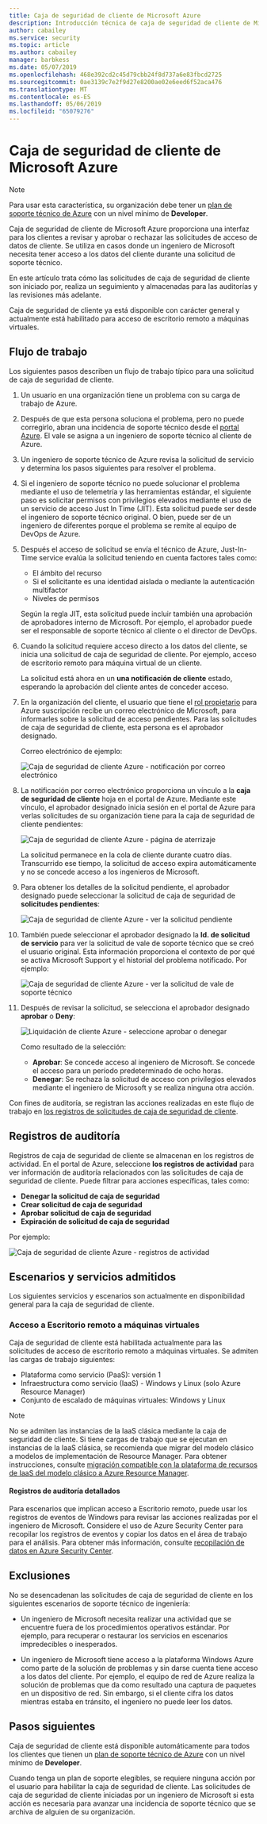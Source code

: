 ```yaml
---
title: Caja de seguridad de cliente de Microsoft Azure
description: Introducción técnica de caja de seguridad de cliente de Microsoft Azure, que proporciona control sobre el acceso de proveedor en la nube cuando Microsoft necesite tener acceso a los datos del cliente.
author: cabailey
ms.service: security
ms.topic: article
ms.author: cabailey
manager: barbkess
ms.date: 05/07/2019
ms.openlocfilehash: 468e392cd2c45d79cbb24f8d737a6e83fbcd2725
ms.sourcegitcommit: 0ae3139c7e2f9d27e8200ae02e6eed6f52aca476
ms.translationtype: MT
ms.contentlocale: es-ES
ms.lasthandoff: 05/06/2019
ms.locfileid: "65079276"
---
```

# <a name="customer-lockbox-for-microsoft-azure"></a>Caja de seguridad de cliente de Microsoft Azure

> [!NOTE]
> Para usar esta característica, su organización debe tener un [plan de soporte técnico de Azure](https://azure.microsoft.com/support/plans/) con un nivel mínimo de **Developer**.

Caja de seguridad de cliente de Microsoft Azure proporciona una interfaz para los clientes a revisar y aprobar o rechazar las solicitudes de acceso de datos de cliente. Se utiliza en casos donde un ingeniero de Microsoft necesita tener acceso a los datos del cliente durante una solicitud de soporte técnico.

En este artículo trata cómo las solicitudes de caja de seguridad de cliente son iniciado por, realiza un seguimiento y almacenadas para las auditorías y las revisiones más adelante.

Caja de seguridad de cliente ya está disponible con carácter general y actualmente está habilitado para acceso de escritorio remoto a máquinas virtuales.

## <a name="workflow"></a>Flujo de trabajo

Los siguientes pasos describen un flujo de trabajo típico para una solicitud de caja de seguridad de cliente.

1. Un usuario en una organización tiene un problema con su carga de trabajo de Azure.

2. Después de que esta persona soluciona el problema, pero no puede corregirlo, abran una incidencia de soporte técnico desde el [portal Azure](https://ms.portal.azure.com/signin/index/?feature.settingsportalinstance=mpac). El vale se asigna a un ingeniero de soporte técnico al cliente de Azure.

3. Un ingeniero de soporte técnico de Azure revisa la solicitud de servicio y determina los pasos siguientes para resolver el problema.

4. Si el ingeniero de soporte técnico no puede solucionar el problema mediante el uso de telemetría y las herramientas estándar, el siguiente paso es solicitar permisos con privilegios elevados mediante el uso de un servicio de acceso Just In Time (JIT). Esta solicitud puede ser desde el ingeniero de soporte técnico original. O bien, puede ser de un ingeniero de diferentes porque el problema se remite al equipo de DevOps de Azure.

5. Después el acceso de solicitud se envía el técnico de Azure, Just-In-Time service evalúa la solicitud teniendo en cuenta factores tales como:
    - El ámbito del recurso
    - Si el solicitante es una identidad aislada o mediante la autenticación multifactor
    - Niveles de permisos
    
    Según la regla JIT, esta solicitud puede incluir también una aprobación de aprobadores interno de Microsoft. Por ejemplo, el aprobador puede ser el responsable de soporte técnico al cliente o el director de DevOps.

6. Cuando la solicitud requiere acceso directo a los datos del cliente, se inicia una solicitud de caja de seguridad de cliente. Por ejemplo, acceso de escritorio remoto para máquina virtual de un cliente.
    
    La solicitud está ahora en un **una notificación de cliente** estado, esperando la aprobación del cliente antes de conceder acceso.

7. En la organización del cliente, el usuario que tiene el [rol propietario](../role-based-access-control/rbac-and-directory-admin-roles.md#azure-rbac-roles) para Azure suscripción recibe un correo electrónico de Microsoft, para informarles sobre la solicitud de acceso pendientes. Para las solicitudes de caja de seguridad de cliente, esta persona es el aprobador designado.
    
    Correo electrónico de ejemplo:
    
    ![Caja de seguridad de cliente Azure - notificación por correo electrónico](./media/azure-customer-lockbox/customer-lockbox-email-notification.png)

8. La notificación por correo electrónico proporciona un vínculo a la **caja de seguridad de cliente** hoja en el portal de Azure. Mediante este vínculo, el aprobador designado inicia sesión en el portal de Azure para verlas solicitudes de su organización tiene para la caja de seguridad de cliente pendientes:
    
    ![Caja de seguridad de cliente Azure - página de aterrizaje](./media/azure-customer-lockbox/customer-lockbox-landing-page.png)
    
   La solicitud permanece en la cola de cliente durante cuatro días. Transcurrido ese tiempo, la solicitud de acceso expira automáticamente y no se concede acceso a los ingenieros de Microsoft.

9. Para obtener los detalles de la solicitud pendiente, el aprobador designado puede seleccionar la solicitud de caja de seguridad de **solicitudes pendientes**:
    
    ![Caja de seguridad de cliente Azure - ver la solicitud pendiente](./media/azure-customer-lockbox/customer-lockbox-pending-requests.png)

10. También puede seleccionar el aprobador designado la **Id. de solicitud de servicio** para ver la solicitud de vale de soporte técnico que se creó el usuario original. Esta información proporciona el contexto de por qué se activa Microsoft Support y el historial del problema notificado. Por ejemplo: 
    
    ![Caja de seguridad de cliente Azure - ver la solicitud de vale de soporte técnico](./media/azure-customer-lockbox/customer-lockbox-support-ticket.png)

11. Después de revisar la solicitud, se selecciona el aprobador designado **aprobar** o **Deny**:
    
    ![Liquidación de cliente Azure - seleccione aprobar o denegar](./media/azure-customer-lockbox/customer-lockbox-approval.png)
    
    Como resultado de la selección:
    - **Aprobar**:  Se concede acceso al ingeniero de Microsoft. Se concede el acceso para un período predeterminado de ocho horas.
    - **Denegar**: Se rechaza la solicitud de acceso con privilegios elevados mediante el ingeniero de Microsoft y se realiza ninguna otra acción.

Con fines de auditoría, se registran las acciones realizadas en este flujo de trabajo en [los registros de solicitudes de caja de seguridad de cliente](#auditing-logs).

## <a name="auditing-logs"></a>Registros de auditoría

Registros de caja de seguridad de cliente se almacenan en los registros de actividad. En el portal de Azure, seleccione **los registros de actividad** para ver información de auditoría relacionados con las solicitudes de caja de seguridad de cliente. Puede filtrar para acciones específicas, tales como:
- **Denegar la solicitud de caja de seguridad**
- **Crear solicitud de caja de seguridad**
- **Aprobar solicitud de caja de seguridad**
- **Expiración de solicitud de caja de seguridad**

Por ejemplo:

![Caja de seguridad de cliente Azure - registros de actividad](./media/azure-customer-lockbox/customer-lockbox-activitylogs.png)

## <a name="supported-services-and-scenarios"></a>Escenarios y servicios admitidos

Los siguientes servicios y escenarios son actualmente en disponibilidad general para la caja de seguridad de cliente.

### <a name="remote-desktop-access-to-virtual-machines"></a>Acceso a Escritorio remoto a máquinas virtuales

Caja de seguridad de cliente está habilitada actualmente para las solicitudes de acceso de escritorio remoto a máquinas virtuales. Se admiten las cargas de trabajo siguientes:
- Plataforma como servicio (PaaS): versión 1
- Infraestructura como servicio (IaaS) - Windows y Linux (solo Azure Resource Manager)
- Conjunto de escalado de máquinas virtuales: Windows y Linux

> [!NOTE]
> No se admiten las instancias de la IaaS clásica mediante la caja de seguridad de cliente. Si tiene cargas de trabajo que se ejecutan en instancias de la IaaS clásica, se recomienda que migrar del modelo clásico a modelos de implementación de Resource Manager. Para obtener instrucciones, consulte [migración compatible con la plataforma de recursos de IaaS del modelo clásico a Azure Resource Manager](../virtual-machines/windows/migration-classic-resource-manager-overview.md).

#### <a name="detailed-audit-logs"></a>Registros de auditoría detallados

Para escenarios que implican acceso a Escritorio remoto, puede usar los registros de eventos de Windows para revisar las acciones realizadas por el ingeniero de Microsoft. Considere el uso de Azure Security Center para recopilar los registros de eventos y copiar los datos en el área de trabajo para el análisis. Para obtener más información, consulte [recopilación de datos en Azure Security Center](../security-center/security-center-enable-data-collection.md).

## <a name="exclusions"></a>Exclusiones

No se desencadenan las solicitudes de caja de seguridad de cliente en los siguientes escenarios de soporte técnico de ingeniería:

- Un ingeniero de Microsoft necesita realizar una actividad que se encuentre fuera de los procedimientos operativos estándar. Por ejemplo, para recuperar o restaurar los servicios en escenarios impredecibles o inesperados.

- Un ingeniero de Microsoft tiene acceso a la plataforma Windows Azure como parte de la solución de problemas y sin darse cuenta tiene acceso a los datos del cliente. Por ejemplo, el equipo de red de Azure realiza la solución de problemas que da como resultado una captura de paquetes en un dispositivo de red. Sin embargo, si el cliente cifra los datos mientras estaba en tránsito, el ingeniero no puede leer los datos.

## <a name="next-steps"></a>Pasos siguientes

Caja de seguridad de cliente está disponible automáticamente para todos los clientes que tienen un [plan de soporte técnico de Azure](https://azure.microsoft.com/support/plans/) con un nivel mínimo de **Developer**.

Cuando tenga un plan de soporte elegibles, se requiere ninguna acción por el usuario para habilitar la caja de seguridad de cliente. Las solicitudes de caja de seguridad de cliente iniciadas por un ingeniero de Microsoft si esta acción es necesaria para avanzar una incidencia de soporte técnico que se archiva de alguien de su organización.
